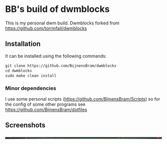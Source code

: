 # BB's build of dwmblocks

This is my personal dwm build. Dwmblocks forked from https://github.com/torrinfail/dwmblocks

## Installation

It can be installed using the following commands:

```
git clone https://github.com/BijnensBram/dwmblocks
cd dwmblocks
sudo make clean install
```

### Minor dependencies

I use some  personal scripts (https://github.com/BijnensBram/Scripts) so for the config of some other programs see https://github.com/BijnensBram/dotfiles

## Screenshots 

![](https://github.com/BijnensBram/dwmblocks/blob/master/screenshot1.png)

